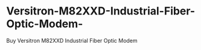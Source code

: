 # Versitron-M82XXD-Industrial-Fiber-Optic-Modem-
Buy Versitron M82XXD Industrial Fiber Optic Modem 
